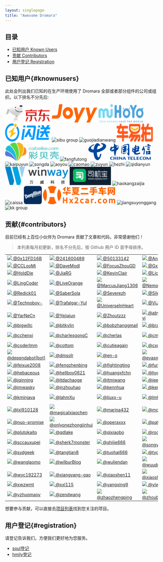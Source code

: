 ```yaml
---
layout: singlepage
title: "Awesome Dromara"
---
```


## 目录

- [已知用户 Known Users](#knownusers)
- [贡献 Contributors](#contributors)
- [用户登记 Registration](#registration)

## 已知用户{#knownusers}

此处会列出我们已知的在生产环境使用了 Dromara 全部或者部分组件的公司或组织。以下排名不分先后:

<img alt="jd" src="/img/users/jd_logo.png" width="150" height="60" />
<img alt="yy" src="/img/users/yy_logo.png" width="150" height="60" />
<img alt="mihoyo" src="/img/users/mihayo_logo.png" width="150" height="60" />
<img alt="shansong" src="/img/users/shansong_logo.png" width="150" height="60" />
<img alt="sibu group" src="https://yu199195.github.io/images/soul/users/sibu.jpg" height="60" />
<img alt="guojiadianwang" src="https://yu199195.github.io/images/soul/users/guojiadianwang.jpg" height="60" />
<img alt="cheyipai" src="/img/users/cheyipai_logo.jpg" width="120" height="60" />
<img alt="caibeike" src="/img/users/caibeike_logo.png" height="60" />
<img alt="fangfutong" src="https://yu199195.github.io/images/soul/users/fangfutong.png" height="60" />
<img alt="chinaTelecom" src="/img/users/china_telecom_logo.png" height="60" />
<img alt="kaipuyun" src="https://yu199195.github.io/images/soul/users/kaipuyun.png" height="60" />
<img alt="songda" src="https://yu199195.github.io/images/soul/users/songda.png" height="60" />
<img alt="aoyou" src="https://yu199195.github.io/images/soul/users/aoyou.jpg" height="60" />
<img alt="caomao" src="https://yu199195.github.io/images/soul/users/caomao.jpg" height="60" />
<img alt="zuyun" src="https://yu199195.github.io/images/soul/users/zuyun.jpg" height="60" />
<img alt="hezhi" src="https://yu199195.github.io/images/soul/users/hezhi.png" height="60" />
<img alt="qidianyun" src="https://yu199195.github.io/images/soul/users/qidianyun.jpg" height="60" />
<img alt="wanwei" src="/img/users/wanwei_logo.png" height="60" />
<img alt="sijibao" src="/img/users/sijibao_logo.png" height="60" />
<img alt="haokangzaijia" src="https://yu199195.github.io/images/soul/users/haokangzaijia.jpg" height="60" />
<img alt="caissa" src="https://yu199195.github.io/images/soul/users/caissa.jpg" height="60" />
<img alt="deepBule" src="/img/users/deepblue_logo.png" height="60" />
<img alt="huaxiaershouche" src="/img/users/huaxiaershouche_logo.png" height="60" />
<img alt="jiangsuyonggang" src="https://yu199195.github.io/images/soul/users/jiangsuyonggang.jpg" height="60" />
<img alt="kk group" src="https://yu199195.github.io/images/soul/users/keking.png" height="60" />

## 贡献{#contributors}

目前已经有上百位小伙伴为 Dromara 贡献了文章和代码，非常感谢他们！

> 本列表每月初更新，排名不分先后，按 Github 用户 ID 首字母排序。

<table>
<tbody>
<tr>
<td><a href="https://github.com/0x12FD16B" target="_blank"><img src="https://avatars0.githubusercontent.com/u/8335369?v=4&s=40" height="20" /> @0x12FD16B</a></td>
<td><a href="https://github.com/241600489" target="_blank"><img src="https://avatars1.githubusercontent.com/u/24708262?v=4&s=40" height="20" /> @241600489</a></td>
<td><a href="https://github.com/50133142" target="_blank"><img src="https://avatars2.githubusercontent.com/u/42038247?v=4&s=40" height="20" /> @50133142</a></td>
<td><a href="https://github.com/Andy-86" target="_blank"><img src="https://avatars3.githubusercontent.com/u/15087636?v=4&s=40" height="20" /> @Andy-86</a></td>
<td><a href="https://github.com/BetterWp" target="_blank"><img src="https://avatars4.githubusercontent.com/u/46946568?v=4&s=40" height="20" /> @BetterWp</a></td>
</tr>
<tr>
<td><a href="https://github.com/CCLooMi" target="_blank"><img src="https://avatars0.githubusercontent.com/u/8596174?v=4&s=40" height="20" /> @CCLooMi</a></td>
<td><a href="https://github.com/DaveModl" target="_blank"><img src="https://avatars1.githubusercontent.com/u/47873192?v=4&s=40" height="20" /> @DaveModl</a></td>
<td><a href="https://github.com/FocusZhouGD" target="_blank"><img src="https://avatars2.githubusercontent.com/u/50652528?v=4&s=40" height="20" /> @FocusZhouGD</a></td>
<td><a href="https://github.com/Gxz-NGU" target="_blank"><img src="https://avatars3.githubusercontent.com/u/19837732?v=4&s=40" height="20" /> @Gxz-NGU</a></td>
<td><a href="https://github.com/HJ43" target="_blank"><img src="https://avatars4.githubusercontent.com/u/24913177?v=4&s=40" height="20" /> @HJ43</a></td>
</tr>
<tr>
<td><a href="https://github.com/HoldDie" target="_blank"><img src="https://avatars0.githubusercontent.com/u/22816271?v=4&s=40" height="20" /> @HoldDie</a></td>
<td><a href="https://github.com/JiaRG" target="_blank"><img src="https://avatars1.githubusercontent.com/u/31472350?v=4&s=40" height="20" /> @JiaRG</a></td>
<td><a href="https://github.com/KevinClair" target="_blank"><img src="https://avatars2.githubusercontent.com/u/37257651?v=4&s=40" height="20" /> @KevinClair</a></td>
<td><a href="https://github.com/Licoy" target="_blank"><img src="https://avatars3.githubusercontent.com/u/20410697?v=4&s=40" height="20" /> @Licoy</a></td>
<td><a href="https://github.com/Lin1nGithub" target="_blank"><img src="https://avatars4.githubusercontent.com/u/25782561?v=4&s=40" height="20" /> @Lin1nGithub</a></td>
</tr>
<tr>
<td><a href="https://github.com/LingCoder" target="_blank"><img src="https://avatars0.githubusercontent.com/u/34231795?v=4&s=40" height="20" /> @LingCoder</a></td>
<td><a href="https://github.com/LiveOrange" target="_blank"><img src="https://avatars1.githubusercontent.com/u/20442302?v=4&s=40" height="20" /> @LiveOrange</a></td>
<td><a href="https://github.com/MarcusJiang1306" target="_blank"><img src="https://avatars2.githubusercontent.com/u/48646601?v=4&s=40" height="20" /> @MarcusJiang1306</a></td>
<td><a href="https://github.com/NemoIntellego" target="_blank"><img src="https://avatars3.githubusercontent.com/u/41360186?v=4&s=40" height="20" /> @NemoIntellego</a></td>
<td><a href="https://github.com/NohnJnow" target="_blank"><img src="https://avatars4.githubusercontent.com/u/27010971?v=4&s=40" height="20" /> @NohnJnow</a></td>
</tr>
<tr>
<td><a href="https://github.com/Redick01" target="_blank"><img src="https://avatars0.githubusercontent.com/u/15903214?v=4&s=40" height="20" /> @Redick01</a></td>
<td><a href="https://github.com/SaberSola" target="_blank"><img src="https://avatars1.githubusercontent.com/u/24998393?v=4&s=40" height="20" /> @SaberSola</a></td>
<td><a href="https://github.com/Severezh" target="_blank"><img src="https://avatars2.githubusercontent.com/u/12019307?v=4&s=40" height="20" /> @Severezh</a></td>
<td><a href="https://github.com/Silencesk" target="_blank"><img src="https://avatars3.githubusercontent.com/u/4735494?v=4&s=40" height="20" /> @Silencesk</a></td>
<td><a href="https://github.com/SteNicholas" target="_blank"><img src="https://avatars4.githubusercontent.com/u/10048174?v=4&s=40" height="20" /> @SteNicholas</a></td>
</tr>
<tr>
<td><a href="https://github.com/Technoboy-" target="_blank"><img src="https://avatars0.githubusercontent.com/u/6297296?v=4&s=40" height="20" /> @Technoboy-</a></td>
<td><a href="https://github.com/Trafalgar-YuI" target="_blank"><img src="https://avatars1.githubusercontent.com/u/13451528?v=4&s=40" height="20" /> @Trafalgar-YuI</a></td>
<td><a href="https://github.com/UniverseInHeart" target="_blank"><img src="https://avatars2.githubusercontent.com/u/25877082?v=4&s=40" height="20" /> @UniverseInHeart</a></td>
<td><a href="https://github.com/ViJayian" target="_blank"><img src="https://avatars3.githubusercontent.com/u/24708291?v=4&s=40" height="20" /> @ViJayian</a></td>
<td><a href="https://github.com/Wincher" target="_blank"><img src="https://avatars4.githubusercontent.com/u/9314620?v=4&s=40" height="20" /> @Wincher</a></td>
</tr>
<tr>
<td><a href="https://github.com/YarNeCn" target="_blank"><img src="https://avatars0.githubusercontent.com/u/20961044?v=4&s=40" height="20" /> @YarNeCn</a></td>
<td><a href="https://github.com/Yejiajun" target="_blank"><img src="https://avatars1.githubusercontent.com/u/20715629?v=4&s=40" height="20" /> @Yejiajun</a></td>
<td><a href="https://github.com/Zhoutzzz" target="_blank"><img src="https://avatars2.githubusercontent.com/u/42396616?v=4&s=40" height="20" /> @Zhoutzzz</a></td>
<td><a href="https://github.com/abysscat-yj" target="_blank"><img src="https://avatars3.githubusercontent.com/u/33748845?v=4&s=40" height="20" /> @abysscat-yj</a></td>
<td><a href="https://github.com/augfool" target="_blank"><img src="https://avatars4.githubusercontent.com/u/7943753?v=4&s=40" height="20" /> @augfool</a></td>
</tr>
<tr>
<td><a href="https://github.com/bigwillc" target="_blank"><img src="https://avatars0.githubusercontent.com/u/35070155?v=4&s=40" height="20" /> @bigwillc</a></td>
<td><a href="https://github.com/bitkylin" target="_blank"><img src="https://avatars1.githubusercontent.com/u/13912098?v=4&s=40" height="20" /> @bitkylin</a></td>
<td><a href="https://github.com/bobzhanggmail" target="_blank"><img src="https://avatars2.githubusercontent.com/u/9858448?v=4&s=40" height="20" /> @bobzhanggmail</a></td>
<td><a href="https://github.com/branchen" target="_blank"><img src="https://avatars3.githubusercontent.com/u/36290790?v=4&s=40" height="20" /> @branchen</a></td>
<td><a href="https://github.com/candyYu" target="_blank"><img src="https://avatars4.githubusercontent.com/u/7844118?v=4&s=40" height="20" /> @candyYu</a></td>
</tr>
<tr>
<td><a href="https://github.com/cchenxi" target="_blank"><img src="https://avatars0.githubusercontent.com/u/5698243?v=4&s=40" height="20" /> @cchenxi</a></td>
<td><a href="https://github.com/charlesgongC" target="_blank"><img src="https://avatars1.githubusercontent.com/u/46913749?v=4&s=40" height="20" /> @charlesgongC</a></td>
<td><a href="https://github.com/cherlas" target="_blank"><img src="https://avatars2.githubusercontent.com/u/15061972?v=4&s=40" height="20" /> @cherlas</a></td>
<td><a href="https://github.com/cmj167" target="_blank"><img src="https://avatars3.githubusercontent.com/u/6840519?v=4&s=40" height="20" /> @cmj167</a></td>
<td><a href="https://github.com/cocoZwwang" target="_blank"><img src="https://avatars4.githubusercontent.com/u/27925568?v=4&s=40" height="20" /> @cocoZwwang</a></td>
</tr>
<tr>
<td><a href="https://github.com/coderlmm" target="_blank"><img src="https://avatars0.githubusercontent.com/u/21699517?v=4&s=40" height="20" /> @coderlmm</a></td>
<td><a href="https://github.com/cottom" target="_blank"><img src="https://avatars1.githubusercontent.com/u/11937539?v=4&s=40" height="20" /> @cottom</a></td>
<td><a href="https://github.com/cutieagain" target="_blank"><img src="https://avatars2.githubusercontent.com/u/5390200?v=4&s=40" height="20" /> @cutieagain</a></td>
<td><a href="https://github.com/cxc222" target="_blank"><img src="https://avatars3.githubusercontent.com/u/2092566?v=4&s=40" height="20" /> @cxc222</a></td>
<td><a href="https://github.com/dengliming" target="_blank"><img src="https://avatars4.githubusercontent.com/u/7796156?v=4&s=40" height="20" /> @dengliming</a></td>
</tr>
<tr>
<td><a href="https://github.com/dependabot[bot]" target="_blank"><img src="https://avatars0.githubusercontent.com/in/29110?v=4&s=40" height="20" /> @dependabot[bot]</a></td>
<td><a href="https://github.com/dmsolr" target="_blank"><img src="https://avatars1.githubusercontent.com/u/29735230?v=4&s=40" height="20" /> @dmsolr</a></td>
<td><a href="https://github.com/en-o" target="_blank"><img src="https://avatars2.githubusercontent.com/u/45027672?v=4&s=40" height="20" /> @en-o</a></td>
<td><a href="https://github.com/evasnowind" target="_blank"><img src="https://avatars3.githubusercontent.com/u/2696709?v=4&s=40" height="20" /> @evasnowind</a></td>
<td><a href="https://github.com/fcwalker" target="_blank"><img src="https://avatars4.githubusercontent.com/u/27950366?v=4&s=40" height="20" /> @fcwalker</a></td>
</tr>
<tr>
<td><a href="https://github.com/feixue2008" target="_blank"><img src="https://avatars0.githubusercontent.com/u/43638460?v=4&s=40" height="20" /> @feixue2008</a></td>
<td><a href="https://github.com/fengzhenbing" target="_blank"><img src="https://avatars1.githubusercontent.com/u/4169359?v=4&s=40" height="20" /> @fengzhenbing</a></td>
<td><a href="https://github.com/fightingting" target="_blank"><img src="https://avatars2.githubusercontent.com/u/31699402?v=4&s=40" height="20" /> @fightingting</a></td>
<td><a href="https://github.com/funpad" target="_blank"><img src="https://avatars3.githubusercontent.com/u/9130564?v=4&s=40" height="20" /> @funpad</a></td>
<td><a href="https://github.com/guanyushen" target="_blank"><img src="https://avatars4.githubusercontent.com/u/19588010?v=4&s=40" height="20" /> @guanyushen</a></td>
</tr>
<tr>
<td><a href="https://github.com/hebaceous" target="_blank"><img src="https://avatars0.githubusercontent.com/u/6941544?v=4&s=40" height="20" /> @hebaceous</a></td>
<td><a href="https://github.com/hellboy0621" target="_blank"><img src="https://avatars1.githubusercontent.com/u/72702359?v=4&s=40" height="20" /> @hellboy0621</a></td>
<td><a href="https://github.com/huangxfchn" target="_blank"><img src="https://avatars2.githubusercontent.com/u/17267069?v=4&s=40" height="20" /> @huangxfchn</a></td>
<td><a href="https://github.com/hyuk-sudo" target="_blank"><img src="https://avatars3.githubusercontent.com/u/22049351?v=4&s=40" height="20" /> @hyuk-sudo</a></td>
<td><a href="https://github.com/ihenjoy" target="_blank"><img src="https://avatars4.githubusercontent.com/u/6481696?v=4&s=40" height="20" /> @ihenjoy</a></td>
</tr>
<tr>
<td><a href="https://github.com/iqinning" target="_blank"><img src="https://avatars0.githubusercontent.com/u/18241433?v=4&s=40" height="20" /> @iqinning</a></td>
<td><a href="https://github.com/itdachaoge" target="_blank"><img src="https://avatars1.githubusercontent.com/u/13128584?v=4&s=40" height="20" /> @itdachaoge</a></td>
<td><a href="https://github.com/itmiwang" target="_blank"><img src="https://avatars2.githubusercontent.com/u/24636850?v=4&s=40" height="20" /> @itmiwang</a></td>
<td><a href="https://github.com/jeesk" target="_blank"><img src="https://avatars3.githubusercontent.com/u/27076817?v=4&s=40" height="20" /> @jeesk</a></td>
<td><a href="https://github.com/jjnnzb" target="_blank"><img src="https://avatars4.githubusercontent.com/u/58833386?v=4&s=40" height="20" /> @jjnnzb</a></td>
</tr>
<tr>
<td><a href="https://github.com/jmwasky" target="_blank"><img src="https://avatars0.githubusercontent.com/u/3257442?v=4&s=40" height="20" /> @jmwasky</a></td>
<td><a href="https://github.com/jnzhouhao" target="_blank"><img src="https://avatars1.githubusercontent.com/u/17978824?v=4&s=40" height="20" /> @jnzhouhao</a></td>
<td><a href="https://github.com/kennhua" target="_blank"><img src="https://avatars2.githubusercontent.com/u/16517580?v=4&s=40" height="20" /> @kennhua</a></td>
<td><a href="https://github.com/keru-s" target="_blank"><img src="https://avatars3.githubusercontent.com/u/24741256?v=4&s=40" height="20" /> @keru-s</a></td>
<td><a href="https://github.com/klboke" target="_blank"><img src="https://avatars4.githubusercontent.com/u/18591662?v=4&s=40" height="20" /> @klboke</a></td>
</tr>
<tr>
<td><a href="https://github.com/kminjava" target="_blank"><img src="https://avatars0.githubusercontent.com/u/35832954?v=4&s=40" height="20" /> @kminjava</a></td>
<td><a href="https://github.com/lahmXu" target="_blank"><img src="https://avatars1.githubusercontent.com/u/31627887?v=4&s=40" height="20" /> @lahmXu</a></td>
<td><a href="https://github.com/liuxx-u" target="_blank"><img src="https://avatars2.githubusercontent.com/u/7148259?v=4&s=40" height="20" /> @liuxx-u</a></td>
<td><a href="https://github.com/lmhmhl" target="_blank"><img src="https://avatars3.githubusercontent.com/u/24718258?v=4&s=40" height="20" /> @lmhmhl</a></td>
<td><a href="https://github.com/lw1243925457" target="_blank"><img src="https://avatars4.githubusercontent.com/u/11513436?v=4&s=40" height="20" /> @lw1243925457</a></td>
</tr>
<tr>
<td><a href="https://github.com/lxl910128" target="_blank"><img src="https://avatars0.githubusercontent.com/u/8736745?v=4&s=40" height="20" /> @lxl910128</a></td>
<td><a href="https://github.com/magicalxiaochen" target="_blank"><img src="https://avatars1.githubusercontent.com/u/54343840?v=4&s=40" height="20" /> @magicalxiaochen</a></td>
<td><a href="https://github.com/marina432" target="_blank"><img src="https://avatars2.githubusercontent.com/u/16896822?v=4&s=40" height="20" /> @marina432</a></td>
<td><a href="https://github.com/mcnultyboy" target="_blank"><img src="https://avatars3.githubusercontent.com/u/36916593?v=4&s=40" height="20" /> @mcnultyboy</a></td>
<td><a href="https://github.com/midnight2104" target="_blank"><img src="https://avatars4.githubusercontent.com/u/13334620?v=4&s=40" height="20" /> @midnight2104</a></td>
</tr>
<tr>
<td><a href="https://github.com/nuo-promise" target="_blank"><img src="https://avatars0.githubusercontent.com/u/46160170?v=4&s=40" height="20" /> @nuo-promise</a></td>
<td><a href="https://github.com/onlyonezhongjinhui" target="_blank"><img src="https://avatars1.githubusercontent.com/u/19932240?v=4&s=40" height="20" /> @onlyonezhongjinhui</a></td>
<td><a href="https://github.com/operaxxx" target="_blank"><img src="https://avatars2.githubusercontent.com/u/8800287?v=4&s=40" height="20" /> @operaxxx</a></td>
<td><a href="https://github.com/patrickWuP" target="_blank"><img src="https://avatars3.githubusercontent.com/u/14297099?v=4&s=40" height="20" /> @patrickWuP</a></td>
<td><a href="https://github.com/peiht" target="_blank"><img src="https://avatars4.githubusercontent.com/u/30573549?v=4&s=40" height="20" /> @peiht</a></td>
</tr>
<tr>
<td><a href="https://github.com/plutokaito" target="_blank"><img src="https://avatars0.githubusercontent.com/u/7955473?v=4&s=40" height="20" /> @plutokaito</a></td>
<td><a href="https://github.com/qdlake" target="_blank"><img src="https://avatars1.githubusercontent.com/u/1879819?v=4&s=40" height="20" /> @qdlake</a></td>
<td><a href="https://github.com/qixiaobo" target="_blank"><img src="https://avatars2.githubusercontent.com/u/2881751?v=4&s=40" height="20" /> @qixiaobo</a></td>
<td><a href="https://github.com/rockpig" target="_blank"><img src="https://avatars3.githubusercontent.com/u/16386766?v=4&s=40" height="20" /> @rockpig</a></td>
<td><a href="https://github.com/sakiila" target="_blank"><img src="https://avatars4.githubusercontent.com/u/36431432?v=4&s=40" height="20" /> @sakiila</a></td>
</tr>
<tr>
<td><a href="https://github.com/sccauxupei" target="_blank"><img src="https://avatars0.githubusercontent.com/u/26787757?v=4&s=40" height="20" /> @sccauxupei</a></td>
<td><a href="https://github.com/sherk7monster" target="_blank"><img src="https://avatars1.githubusercontent.com/u/67529171?v=4&s=40" height="20" /> @sherk7monster</a></td>
<td><a href="https://github.com/shijie666" target="_blank"><img src="https://avatars2.githubusercontent.com/u/75319679?v=4&s=40" height="20" /> @shijie666</a></td>
<td><a href="https://github.com/songyuequan" target="_blank"><img src="https://avatars3.githubusercontent.com/u/9369071?v=4&s=40" height="20" /> @songyuequan</a></td>
<td><a href="https://github.com/strawberry-crisis" target="_blank"><img src="https://avatars4.githubusercontent.com/u/13709330?v=4&s=40" height="20" /> @strawberry-crisis</a></td>
</tr>
<tr>
<td><a href="https://github.com/sydgeek" target="_blank"><img src="https://avatars0.githubusercontent.com/u/31606195?v=4&s=40" height="20" /> @sydgeek</a></td>
<td><a href="https://github.com/tangtian8" target="_blank"><img src="https://avatars1.githubusercontent.com/u/44994904?v=4&s=40" height="20" /> @tangtian8</a></td>
<td><a href="https://github.com/tuohai666" target="_blank"><img src="https://avatars2.githubusercontent.com/u/24643893?v=4&s=40" height="20" /> @tuohai666</a></td>
<td><a href="https://github.com/tydhot" target="_blank"><img src="https://avatars3.githubusercontent.com/u/27889201?v=4&s=40" height="20" /> @tydhot</a></td>
<td><a href="https://github.com/tyjwan" target="_blank"><img src="https://avatars4.githubusercontent.com/u/37010206?v=4&s=40" height="20" /> @tyjwan</a></td>
</tr>
<tr>
<td><a href="https://github.com/wanglaomo" target="_blank"><img src="https://avatars0.githubusercontent.com/u/26642224?v=4&s=40" height="20" /> @wanglaomo</a></td>
<td><a href="https://github.com/wilburBlog" target="_blank"><img src="https://avatars1.githubusercontent.com/u/32635377?v=4&s=40" height="20" /> @wilburBlog</a></td>
<td><a href="https://github.com/wuliendan" target="_blank"><img src="https://avatars2.githubusercontent.com/u/18097150?v=4&s=40" height="20" /> @wuliendan</a></td>
<td><a href="https://github.com/wuudongdong" target="_blank"><img src="https://avatars3.githubusercontent.com/u/74701398?v=4&s=40" height="20" /> @wuudongdong</a></td>
<td><a href="https://github.com/wxxy20071547" target="_blank"><img src="https://avatars4.githubusercontent.com/u/16205279?v=4&s=40" height="20" /> @wxxy20071547</a></td>
</tr>
<tr>
<td><a href="https://github.com/wyc192273" target="_blank"><img src="https://avatars0.githubusercontent.com/u/13832598?v=4&s=40" height="20" /> @wyc192273</a></td>
<td><a href="https://github.com/xiangyang-gao" target="_blank"><img src="https://avatars1.githubusercontent.com/u/15973635?v=4&s=40" height="20" /> @xiangyang-gao</a></td>
<td><a href="https://github.com/xiaoshen11" target="_blank"><img src="https://avatars2.githubusercontent.com/u/15319017?v=4&s=40" height="20" /> @xiaoshen11</a></td>
<td><a href="https://github.com/xiaoshuanglee" target="_blank"><img src="https://avatars3.githubusercontent.com/u/34903552?v=4&s=40" height="20" /> @xiaoshuanglee</a></td>
<td><a href="https://github.com/xuziyang" target="_blank"><img src="https://avatars4.githubusercontent.com/u/8465969?v=4&s=40" height="20" /> @xuziyang</a></td>
</tr>
<tr>
<td><a href="https://github.com/xwzwmt" target="_blank"><img src="https://avatars0.githubusercontent.com/u/22116836?v=4&s=40" height="20" /> @xwzwmt</a></td>
<td><a href="https://github.com/xxl115" target="_blank"><img src="https://avatars1.githubusercontent.com/u/11749025?v=4&s=40" height="20" /> @xxl115</a></td>
<td><a href="https://github.com/yangxing9" target="_blank"><img src="https://avatars2.githubusercontent.com/u/69447169?v=4&s=40" height="20" /> @yangxing9</a></td>
<td><a href="https://github.com/yiwenlong" target="_blank"><img src="https://avatars3.githubusercontent.com/u/9609929?v=4&s=40" height="20" /> @yiwenlong</a></td>
<td><a href="https://github.com/yu199195" target="_blank"><img src="https://avatars4.githubusercontent.com/u/9673503?v=4&s=40" height="20" /> @yu199195</a></td>
</tr>
<tr>
<td><a href="https://github.com/yzhuomaoy" target="_blank"><img src="https://avatars0.githubusercontent.com/u/1639012?v=4&s=40" height="20" /> @yzhuomaoy</a></td>
<td><a href="https://github.com/zendwang" target="_blank"><img src="https://avatars1.githubusercontent.com/u/9959839?v=4&s=40" height="20" /> @zendwang</a></td>
<td><a href="https://github.com/zhaozhengping" target="_blank"><img src="https://avatars2.githubusercontent.com/u/7185847?v=4&s=40" height="20" /> @zhaozhengping</a></td>
<td><a href="https://github.com/zhoubin14524" target="_blank"><img src="https://avatars3.githubusercontent.com/u/16285170?v=4&s=40" height="20" /> @zhoubin14524</a></td>
</tr>
</tbody>
</table>

想要参与贡献，可以直接去[项目列表](/projects)找到您关注的项目。

## 用户登记{#registration}

请登记告诉我们，方便我们更好地为您服务。

* [soul登记](https://github.com/dromara/soul/issues/68)
* [hmily登记](https://github.com/dromara/hmily/issues/190)
